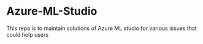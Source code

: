 # Azure-ML-Studio
This repo is to maintain solutions of Azure ML studio for various issues that could help users
